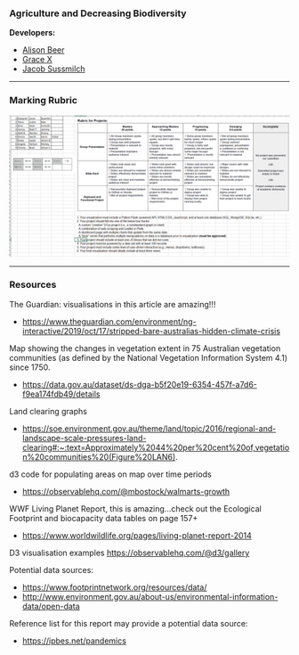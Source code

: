 
### Agriculture and Decreasing Biodiversity

**Developers:**
  - [Alison Beer]()
  - [Grace X]()
  - [Jacob Sussmilch]()

---

### Marking Rubric

![Marking Rubric](project_rubric.png)

---

### Resources

The Guardian: visualisations in this article are amazing!!!
  - https://www.theguardian.com/environment/ng-interactive/2019/oct/17/stripped-bare-australias-hidden-climate-crisis


Map showing the changes in vegetation extent in 75 Australian vegetation communities (as defined by the National Vegetation Information System 4.1) since 1750.
  - https://data.gov.au/dataset/ds-dga-b5f20e19-6354-457f-a7d6-f9ea174fdb49/details


Land clearing graphs
  - https://soe.environment.gov.au/theme/land/topic/2016/regional-and-landscape-scale-pressures-land-clearing#:~:text=Approximately%2044%20per%20cent%20of,vegetation%20communities%20(Figure%20LAN6).

d3 code for populating areas on map over time periods
  - https://observablehq.com/@mbostock/walmarts-growth


WWF Living Planet Report, this is amazing...check out the Ecological Footprint and biocapacity data tables on page 157+
  - https://www.worldwildlife.org/pages/living-planet-report-2014

D3 visualisation examples https://observablehq.com/@d3/gallery

Potential data sources:
  - https://www.footprintnetwork.org/resources/data/
  - http://www.environment.gov.au/about-us/environmental-information-data/open-data


Reference list for this report may provide a potential data source:
  - https://ipbes.net/pandemics